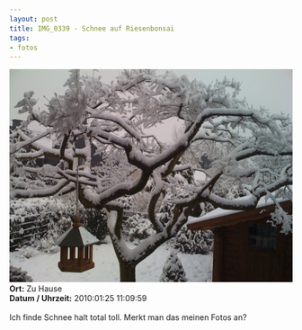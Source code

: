 ```yaml
--- 
layout: post
title: IMG_0339 - Schnee auf Riesenbonsai
tags: 
- fotos
---
```

<img src="/uploads/images/2010_07/IMG_0339.jpg" alt="IMG_0339 - Schnee auf Riesenbonsai" class="aligncenter" /><br />
<strong>Ort:</strong> Zu Hause<br />
<strong>Datum / Uhrzeit:</strong> 2010:01:25 11:09:59<br />
<br />
Ich finde Schnee halt total toll. Merkt man das meinen Fotos an?
